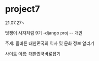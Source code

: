 # project7
21.07.27~

멋쟁이 사자처럼 9기 -django proj -- 개인

주제: 올바른 대한민국의 역사 및 문화 정보 알리기

사이트 이름: 대한민국바로잡기
